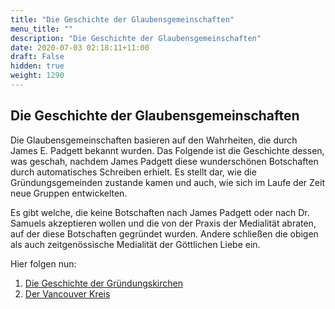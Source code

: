 ```yaml
---
title: "Die Geschichte der Glaubensgemeinschaften"
menu_title: ""
description: "Die Geschichte der Glaubensgemeinschaften"
date: 2020-07-03 02:18:11+11:00
draft: False
hidden: true
weight: 1290
---
```

## Die Geschichte der Glaubensgemeinschaften

Die Glaubensgemeinschaften basieren auf den Wahrheiten, die durch James E. Padgett bekannt wurden. Das Folgende ist die Geschichte dessen, was geschah, nachdem James Padgett diese wunderschönen Botschaften durch automatisches Schreiben erhielt. Es stellt dar, wie die Gründungsgemeinden zustande kamen und auch, wie sich im Laufe der Zeit neue Gruppen entwickelten.

Es gibt welche, die keine Botschaften nach James Padgett oder nach Dr. Samuels akzeptieren wollen und die von der Praxis der Medialität abraten, auf der diese Botschaften gegründet wurden. Andere schließen die obigen als auch zeitgenössische Medialität der Göttlichen Liebe ein.

Hier folgen nun:

1.	[Die Geschichte der Gründungskirchen](/die-gemeinschaft-der-goettlichen-liebe/die-geschichte-der-gruendungskirchen/)
2.	[Der Vancouver Kreis](/die-gemeinschaft-der-goettlichen-liebe/der-vancouver-kreis/)
